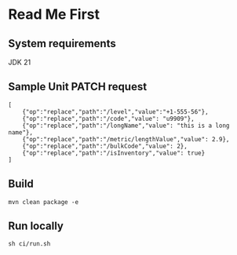 # Read Me First

## System requirements

JDK 21

## Sample Unit PATCH request

```
[
    {"op":"replace","path":"/level","value":"+1-555-56"}, 
    {"op":"replace","path":"/code","value": "u9909"},
    {"op":"replace","path":"/longName","value": "this is a long name"},
    {"op":"replace","path":"/metric/lengthValue","value": 2.9},
    {"op":"replace","path":"/bulkCode","value": 2},
    {"op":"replace","path":"/isInventory","value": true}
]
```

## Build

```
mvn clean package -e
```

## Run locally

```
sh ci/run.sh
```
